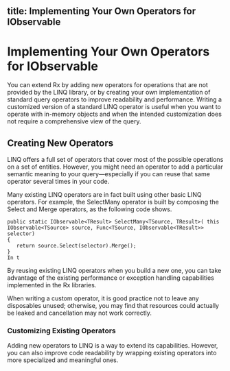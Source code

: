 title: Implementing Your Own Operators for IObservable
---
# Implementing Your Own Operators for IObservable

You can extend Rx by adding new operators for operations that are not provided by the LINQ library, or by creating your own implementation of standard query operators to improve readability and performance. Writing a customized version of a standard LINQ operator is useful when you want to operate with in-memory objects and when the intended customization does not require a comprehensive view of the query.

## Creating New Operators

LINQ offers a full set of operators that cover most of the possible operations on a set of entities. However, you might need an operator to add a particular semantic meaning to your query—especially if you can reuse that same operator several times in your code.

Many existing LINQ operators are in fact built using other basic LINQ operators. For example, the SelectMany operator is built by composing the Select and Merge operators, as the following code shows.

    public static IObservable<TResult> SelectMany<TSource, TResult>( this IObservable<TSource> source, Func<TSource, IObservable<TResult>> selector) 
    { 
       return source.Select(selector).Merge(); 
    } 
    In t

By reusing existing LINQ operators when you build a new one, you can take advantage of the existing performance or exception handling capabilities implemented in the Rx libraries.

When writing a custom operator, it is good practice not to leave any disposables unused; otherwise, you may find that resources could actually be leaked and cancellation may not work correctly.

### Customizing Existing Operators

Adding new operators to LINQ is a way to extend its capabilities. However, you can also improve code readability by wrapping existing operators into more specialized and meaningful ones.



